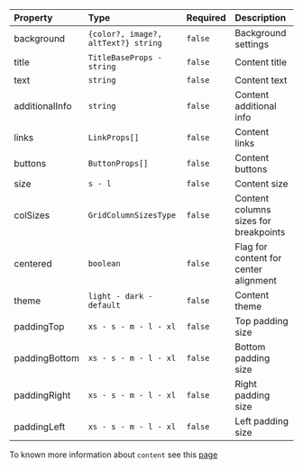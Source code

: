 | Property       | Type                                | Required | Description                           |
| :------------- | :---------------------------------- | :------- | :------------------------------------ |
| background     | `{color?, image?, altText?} string` | `false`  | Background settings                   |
| title          | `TitleBaseProps - string`           | `false`  | Content title                         |
| text           | `string`                            | `false`  | Content text                          |
| additionalInfo | `string`                            | `false`  | Content additional info               |
| links          | `LinkProps[]`                       | `false`  | Content links                         |
| buttons        | `ButtonProps[]`                     | `false`  | Content buttons                       |
| size           | `s - l`                             | `false`  | Content size                          |
| colSizes       | `GridColumnSizesType`               | `false`  | Content columns sizes for breakpoints |
| centered       | `boolean`                           | `false`  | Flag for content for center alignment |
| theme          | `light - dark - default`            | `false`  | Content theme                         |
| paddingTop     | `xs - s - m - l - xl`               | `false`  | Top padding size                      |
| paddingBottom  | `xs - s - m - l - xl`               | `false`  | Bottom padding size                   |
| paddingRight   | `xs - s - m - l - xl`               | `false`  | Right padding size                    |
| paddingLeft    | `xs - s - m - l - xl`               | `false`  | Left padding size                     |

To known more information about `content` see this [page](https://preview.yandexcloud.dev/page-constructor/?path=/story/components-content--default)

